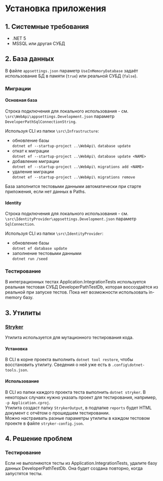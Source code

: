 ﻿# Установка приложения

## 1. Системные требования
  - .NET 5
  - MSSQL или другая СУБД

## 2. База данных
В файле `appsettings.json` параметр `UseInMemoryDatabase` задаёт использование БД в памяти (`true`) или реальной СУБД (`false`).

### Миграции
#### Основная база
Строка подключения для локального использования - см. `\src\WebApi\appsettings.Development.json` параметр `DeveloperPathSqlConnectionString`.

Используя CLI из папки `\src\Infrastructure`:
- обновление базы  
`dotnet ef --startup-project ..\WebApi\ database update`
- откат к миграции   
`dotnet ef --startup-project ..\WebApi\ database update <NAME>`
- добавление миграции  
`dotnet ef --startup-project ..\WebApi\ migrations add <NAME>`
- удаление миграции  
`dotnet ef --startup-project ..\WebApi\ migrations remove`

База заполнится тестовыми данными автоматически при старте приложения, если нет данных в Paths.

#### Identity
Строка подключения для локального использования - см. `\src\IdentityProvider\appsettings.Development.json` параметр `SqlConnection`.

Используя CLI из папки `\src\IdentityProvider`:
- обновление базы  
`dotnet ef database update`
- заполнение тестовыми данными  
`dotnet run /seed`

### Тестирование
В интеграционных тестах Application.IntegrationTests используется реальная тестовая СУБД DeveloperPathTestDb, которая воссоздаётся из реальной при запуске тестов. Пока нет возможности использовать in-memory базу.

## 3. Утилиты
### [Stryker](https://stryker-mutator.io/)
Утилита используется для мутационного тестирования кода.

#### Установка
В CLI в корне проекта выполнить `dotnet tool restore`, чтобы восстановить утилиту. Сведения о ней уже есть в `.config\dotnet-tools.json`.

#### Использование
В CLI из папки каждого проекта теста выполнить `dotnet stryker`.  В некоторых случаях нужно указать проект для тестирования, например, `-p Application.cproj`.  
Утилита создаст папку `StrykerOutput`, в подпапке `reports` будет HTML документ с отчётом о прошедшем тестировании.  
Можно настраивать разные параметры утилиты в каждом тестовом проекте в файле `stryker-config.json`.

## 4. Решение проблем

### Тестирование
Если не выполняются тесты из Application.IntegrationTests, удалите базу данных DeveloperPathTestDb. Она будет создана повторно, когда запустятся тесты.

